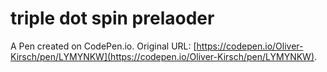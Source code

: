 # triple dot spin prelaoder

A Pen created on CodePen.io. Original URL: [https://codepen.io/Oliver-Kirsch/pen/LYMYNKW](https://codepen.io/Oliver-Kirsch/pen/LYMYNKW).

